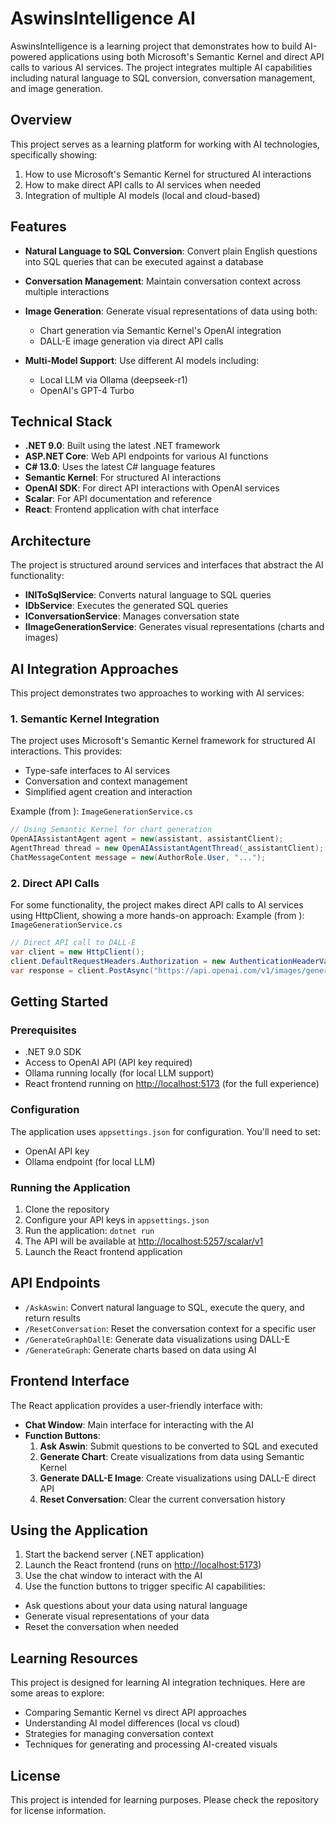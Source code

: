 # AswinsIntelligence AI
AswinsIntelligence is a learning project that demonstrates how to build AI-powered applications using both Microsoft's Semantic Kernel and direct API calls to various AI services. The project integrates multiple AI capabilities including natural language to SQL conversion, conversation management, and image generation.
## Overview
This project serves as a learning platform for working with AI technologies, specifically showing:
1. How to use Microsoft's Semantic Kernel for structured AI interactions
2. How to make direct API calls to AI services when needed
3. Integration of multiple AI models (local and cloud-based)

## Features
- **Natural Language to SQL Conversion**: Convert plain English questions into SQL queries that can be executed against a database
- **Conversation Management**: Maintain conversation context across multiple interactions
- **Image Generation**: Generate visual representations of data using both:
  - Chart generation via Semantic Kernel's OpenAI integration
  - DALL-E image generation via direct API calls

- **Multi-Model Support**: Use different AI models including:
  - Local LLM via Ollama (deepseek-r1)
  - OpenAI's GPT-4 Turbo

## Technical Stack
- **.NET 9.0**: Built using the latest .NET framework
- **ASP.NET Core**: Web API endpoints for various AI functions
- **C# 13.0**: Uses the latest C# language features
- **Semantic Kernel**: For structured AI interactions
- **OpenAI SDK**: For direct API interactions with OpenAI services
- **Scalar**: For API documentation and reference
- **React**: Frontend application with chat interface

## Architecture
The project is structured around services and interfaces that abstract the AI functionality:
- **INlToSqlService**: Converts natural language to SQL queries
- **IDbService**: Executes the generated SQL queries
- **IConversationService**: Manages conversation state
- **IImageGenerationService**: Generates visual representations (charts and images)

## AI Integration Approaches
This project demonstrates two approaches to working with AI services:
### 1. Semantic Kernel Integration
The project uses Microsoft's Semantic Kernel framework for structured AI interactions. This provides:
- Type-safe interfaces to AI services
- Conversation and context management
- Simplified agent creation and interaction

Example (from ): `ImageGenerationService.cs`
``` csharp
// Using Semantic Kernel for chart generation
OpenAIAssistantAgent agent = new(assistant, assistantClient);
AgentThread thread = new OpenAIAssistantAgentThread(_assistantClient);
ChatMessageContent message = new(AuthorRole.User, "...");
```
### 2. Direct API Calls
For some functionality, the project makes direct API calls to AI services using HttpClient, showing a more hands-on approach:
Example (from ): `ImageGenerationService.cs`
``` csharp
// Direct API call to DALL-E
var client = new HttpClient();
client.DefaultRequestHeaders.Authorization = new AuthenticationHeaderValue("Bearer", _configuration["OpenAi:ApiKey"]);
var response = client.PostAsync("https://api.openai.com/v1/images/generations", content).GetAwaiter().GetResult();
```
## Getting Started
### Prerequisites
- .NET 9.0 SDK
- Access to OpenAI API (API key required)
- Ollama running locally (for local LLM support)
- React frontend running on [http://localhost:5173](http://localhost:5173) (for the full experience)

### Configuration
The application uses `appsettings.json` for configuration. You'll need to set:
- OpenAI API key
- Ollama endpoint (for local LLM)

### Running the Application
1. Clone the repository
2. Configure your API keys in `appsettings.json`
3. Run the application: `dotnet run`
4. The API will be available at [http://localhost:5257/scalar/v1](http://localhost:5257/scalar/v1)
5. Launch the React frontend application

## API Endpoints
- `/AskAswin`: Convert natural language to SQL, execute the query, and return results
- `/ResetConversation`: Reset the conversation context for a specific user
- `/GenerateGraphDallE`: Generate data visualizations using DALL-E
- `/GenerateGraph`: Generate charts based on data using AI

## Frontend Interface
The React application provides a user-friendly interface with:
- **Chat Window**: Main interface for interacting with the AI
- **Function Buttons**:
  1. **Ask Aswin**: Submit questions to be converted to SQL and executed
  2. **Generate Chart**: Create visualizations from data using Semantic Kernel
  3. **Generate DALL-E Image**: Create visualizations using DALL-E direct API
  4. **Reset Conversation**: Clear the current conversation history

## Using the Application
1. Start the backend server (.NET application)
2. Launch the React frontend (runs on [http://localhost:5173](http://localhost:5173))
3. Use the chat window to interact with the AI
4. Use the function buttons to trigger specific AI capabilities:
  - Ask questions about your data using natural language
  - Generate visual representations of your data
  - Reset the conversation when needed

## Learning Resources
This project is designed for learning AI integration techniques. Here are some areas to explore:
- Comparing Semantic Kernel vs direct API approaches
- Understanding AI model differences (local vs cloud)
- Strategies for managing conversation context
- Techniques for generating and processing AI-created visuals

## License
This project is intended for learning purposes. Please check the repository for license information.

